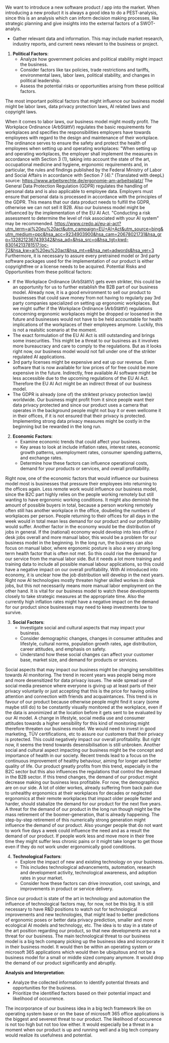 


We want to introduce a new software product / app into the market.
When introducing a new product it is always a good idea to do a 
PEST-analysis, since this is an analysis which can inform decision making processes,
like strategic planning and give insights into the external factors of a SWOT-analyis.

   - Gather relevant data and information.
     This may include market research, industry reports, and current news relevant to the business or project.
  


1. **Political Factors**:
   - Analyze how government policies and political stability might impact the business.
   - Consider factors like tax policies, trade restrictions and tariffs, environmental laws, labor laws, political stability, and changes in political leadership.
   - Assess the potential risks or opportunities arising from these political factors.
  
The most important political factors that might influence our business model might be
labor laws, data privacy protection laws, AI related laws and copyright laws.

When it comes to labor laws, our business model might mostly profit. 
The Workplace Ordinance (ArbStättV) regulates the basic requirements for workplaces and specifies the responsibilities employers have towards employees with regard to the design and maintenance of their workplace. The ordinance serves to ensure the safety and protect the health of employees when setting up and operating workplaces:
"When setting up and operating workplaces, the employer shall implement the measures in accordance with Section 3 (1), taking into account the state of the art, occupational medicine and hygiene, ergonomic requirements and, in particular, the rules and findings published by the Federal Ministry of Labor and Social Affairs in accordance with Section 7 (4)." (Translated with deepL) source: https://www.arbeitsrechte.de/ergonomie-am-arbeitsplatz/
The General Data Protection Regulation (GDPR) regulates the handling of personal data and is also applicable to employee data. Employers must ensure that personal data is processed in accordance with the principles of the GDPR.
This means that our data product needs to fulfill the GDPR, otherwise we can not sell it B2B. 
Also our buisness model might be influenced by the implementation of the EU AI Act. "Conducting a risk assessment to determine the level of risk associated with your AI system" may be recommended. https://www.credo.ai/eu-ai-act?utm_term=ai%20eu%20act&utm_campaign=EU+AI+Act&utm_source=bing&utm_medium=ppc&hsa_acc=9234903900&hsa_cam=20678021731&hsa_grp=1328212367439342&hsa_ad=&hsa_src=o&hsa_tgt=kwd-83014213781517:loc-72&hsa_kw=ai%20eu%20act&hsa_mt=e&hsa_net=adwords&hsa_ver=3
Furthermore, it is necessary to assure every pretrained model or 3rd party software packages used for the implementation
of our product is either copyrightfree or a license needs to be acquired. 
Potential Risks and Opportunities from these political factors:
-    If the Workplace Ordinance (ArbStättV) gets even strikter, this could be an opportunity for us to further establish the      B2B part of our business model. Already now, it is a good environment to sell our product to businesses that could save      money from not having to regularly pay 3rd party companies specialized on setting up ergonomic workplaces. But we might      suffer if the Workplace Ordinance (ArbStättV) regulations concerning ergonomic workplaces might be dropped or loosened       in the future and businesses would not have to be held accountable for health implications of the workplaces of their        employees anymore. Luckily, this is not a realsitic scenario at the moment. 
-    The exact formulation of the EU AI Act is still outstanding and brings some insecurities. This might be a threat to our      business as it involves more bureaucracy and care to comply to the regulations. But as it looks right now,
     our business model would not fall under one of the strikter regulated AI applications.
-    3rd party licenses might be expensive and eat up our revenue. Even software that is now available for low prices of for      free could be more expensive in the future. Indirectly, free available AI software might be less accessible due to the       upcoming regulations of the EU AI Act. Therefore the EU AI Act might be an indirect threat of our business model.
-    The GDPR is already (one of) the striktest privacy protection law(s) worldwide. Our business might profit from it since      people want their data privacy protected and since our product uses a camera that operates in the background people          might not buy it or even wellcome it in their offices, if it is not ensured that their privacy is protected.                 Implementing strong data privacy measures might be costly in the beginning but be rewarded in the long run. 


2. **Economic Factors**:
   - Examine economic trends that could affect your business.
   - Key areas to look at include inflation rates, interest rates, economic growth patterns, unemployment rates, consumer spending patterns, and exchange rates.
   - Determine how these factors can influence operational costs, demand for your products or services, and overall profitability.

Right now, one of the economic factors that would influence our business model most is businesses that pressure their employees into returning to the offices again. Less remote work would influence our business model, since the B2C part highly relies on the people working remotely but still wanting to have ergonomic working conditions. It might also deminish the amount of possible buyers in total, because a person working remotely often still has another workplace in the office, doubeling the numbers of workplaces per person. People returning to their offices for all days in the week would in total mean less demand for our product and our profitability would suffer. Another factor in the economy would be the distribution of jobs in general. If the (national) economy would develop into less office / desk jobs overall and more manual labor, this would be a problem for our business model in the beginning. In the long run, the business can also focus on manual labor, where ergonomic posture is also a very strong long term health factor that is often not met. So this could rise the demand for our service from the manual labor side. But it needs a lot more training and training data to include all possible manual labour applications, so this could have a negative impact on our overall profitability. With AI introduced into economy, it is unclear how the job distribution will develop in the next years. Right now AI technologies mostly threaten higher skilled workes in desk jobs, but this not necessarily means more manual labor employment on the other hand. It is vital for our business model to watch these developments closely to take strategic measures at the appropriate time. Also the currently high inflation rates might have a negative impact on the demand for our product since businesses may need to keep investments low to survive. 

3. **Social Factors**:
   - Investigate social and cultural aspects that may impact your business.
   - Consider demographic changes, changes in consumer attitudes and lifestyle, cultural norms, population growth rates, age distribution, career attitudes, and emphasis on safety.
   - Understand how these social changes can affect your customer base, market size, and demand for products or services.

Social aspects that may impact our business might be changing sensibilities towards AI monitoring. The trend in recent years was people being more and more desensitized for data privacy issues. The wide spread use of social media presence where everyone is giving up at least parts of their privacy voluntarily or just accepting that this is the price for having online attention and connection with friends and acquaintances. This trend is in favour of our product because otherwise people might find it scary (some maybe still do) to be constantly visually monitored at the workplace, even if the data is anonimized at the location before it gets sent to be evaluated by our AI model. A change in lifestyle, social media use and consumer attitudes towards a higher sensibility for this kind of monitoring might therefore threaten our business model. We would need to invest in good marketing, TÜV certifications, etc to assure our customers that their privacy is protected. This could negatively impact our overall profitability. But right now, it seems the trend towards desensibilisation is still unbroken. Another social and cultural aspect impacting our business might be the concept and importance of health in our society. Recent trends lead to a focus on the continuous improvement of healthy behaviour, aiming for longer and better quality of life. Our product greatly profits from this trend, especially in the B2C sector but this also influences the regulations that control the demand in the B2B sector. If this trend changes, the demand of our product might decrease making our business less profitable. For now, the demographics are on our side. A lot of older workes, already suffering from back pain due to unhealthy ergonomics at their workplaces for decades or neglected ergonomics at their remote workplaces that impact older people faster and harder, should stabalize the demand for our product for the next five years. A threat for the demand of our product in the long run though might be the mass retirement of the boomer-generation, that is already happening. The step-by-step retirement of this numerically strong generation might influence the demand of our product. Also younger people that do not want to work five days a week could influence the need and as a result the demand of our product. If people work less and move more in their free time they might suffer less chronic pains or it might take longer to get those even if they do not work under ergonomically good conditions.

4. **Technological Factors**:
   - Explore the impact of new and existing technology on your business.
   - This includes technological advancements, automation, research and development activity, technological awareness, and adoption rates in your market.
   - Consider how these factors can drive innovation, cost savings, and improvements in product or service delivery.

Since our product is state of the art in technology and automation the influence of technological factors may, for now, not be this big. It is still necessary to have R&D positions to watch out for technological improvements and new technologies, that might lead to better predictions of ergonomic poses or better data privacy prediction, smaller and more ecological AI models and technology, etc. The idea is to stay in a state of the art position regarding our product, so that new developments are not a threat for our business.
The main technological threat to our business model is a big tech company picking up the business idea and incorporate it in their business model. It would then be within an operating system or microsoft 365 applications which would then be ubiquitous and not be a business model for a small or middle sized company anymore. It would drop the demand of our product significantly and abruptly. 

**Analysis and Interpretation**:
   - Analyze the collected information to identify potential threats and opportunities for the business.
   - Prioritize the identified factors based on their potential impact and likelihood of occurrence.

The incorporance of our business idea in a big tech framework like on operating system base or on the base of microsoft 365 office applications is the biggest and severest threat to our product. The likelihood of occurence is not too high but not too low either. It would especially be a threat in a moment when our product is up and running well and a big tech company would realize its usefulness and potential.  




